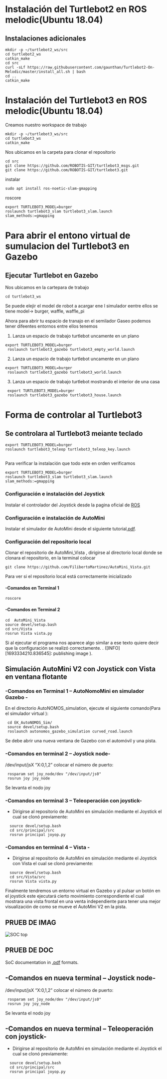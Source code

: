 


#  Instalación del Turtlebot2 en ROS melodic(Ubuntu 18.04)

## Instalaciones adicionales


```
mkdir -p ~/turtlebot2_ws/src
cd turtlebot2_ws
catkin_make
cd src
curl -sLf https://raw.githubusercontent.com/gaunthan/Turtlebot2-On-Melodic/master/install_all.sh | bash
cd ..
catkin_make

```


#  Instalación del Turtlebot3 en ROS melodic(Ubuntu 18.04)




Creamos nuestro workspace de trabajo 
```
mkdir -p ~/turtlebot3_ws/src
cd turtlebot3_ws
catkin_make
```
Nos ubicamos en la carpeta para clonar el repositorio

```
cd src
git clone https://github.com/ROBOTIS-GIT/turtlebot3_msgs.git
git clone https://github.com/ROBOTIS-GIT/turtlebot3.git
```


instalar
```
sudo apt install ros-noetic-slam-gmapping
```

roscore

```
export TURTLEBOT3_MODEL=burger
roslaunch turtlebot3_slam turtlebot3_slam.launch slam_methods:=gmapping
```
 






#                 Para abrir el entono virtual de sumulacion del Turtlebot3 en Gazebo


##  Ejecutar Turtlebot en Gazebo

Nos ubicamos en la cartepara de trabajo

```
cd turtlebot3_ws
```

Se puede elejir el model de robot a acargar ene l simulador eentre ellos se tiene model-> burger, waffle, waffle_pi

Ahora para abrir tu espacio de tranajo en el semilador Gaseo podemos tener difeentes entornos entre ellos tenemos

1. Lanza un espacio de trabajo turtlebot uncamente en un plano
 ```
export TURTLEBOT3_MODEL=burger
  roslaunch turtlebot3_gazebo turtlebot3_empty_world.launch     
```
2. Lanza un espacio de trabajo turtlebot uncamente en un plano
```
export TURTLEBOT3_MODEL=burger
 roslaunch turtlebot3_gazebo turtlebot3_world.launch           
```

3. Lanza un espacio de trabajo turtlebot mostrando el interior de una casa

```
 export TURTLEBOT3_MODEL=burger
 roslaunch turtlebot3_gazebo turtlebot3_house.launch         
```

#                 Forma de controlar al Turtlebot3 
##  Se controlara al Turtlebot3 meiante teclado
```
export TURTLEBOT3_MODEL=burger
roslaunch turtlebot3_teleop turtlebot3_teleop_key.launch
```







###
###
##
##
###
###










Para verificar la instalación que todo este en orden verificamos 

```
export TURTLEBOT3_MODEL=burger
roslaunch turtlebot3_slam turtlebot3_slam.launch slam_methods:=gmapping
```


### Configuración e instalación del Joystick

Instalar el controlador del Joystick desde la pagina oficial de [ROS](http://wiki.ros.org/joy/Tutorials/ConfiguringALinuxJoystick#Installing)

### Configuración e instalación de AutoMini

Instalar el simulador de AutoMini desde el siguiente tutorial[.pdf](Documentos_de_instalación/Instalación_Simulador_GazeboAUTONOMOUS.pdf).

### Configuración del repositorio local   

Clonar el repositorio de AutoMini_Vista , dirigirse al directorio local donde se clonara el repositorio, en la terminal colocar

```
git clone https://github.com/FilibertoMartinez/AutoMini_Vista.git   
```
Para ver si el repositorio local está correctamente inicializado
#### -Comandos en Terminal 1

```
roscore  
```
#### -Comandos en Terminal 2
```
cd  AutoMini_Vista
source devel/setup.bash
cd src/Vista
rosrun Vista vista.py   
```
Si al ejecutar el programa nos aparece algo similar a ese texto quiere decir que la configuración se realizó correctamente. . ([INFO] [1693334210.836545]: publishing image  ).



##  Simulación AutoMini V2 con Joystick con Vista en ventana flotante


### -Comandos en Terminal 1  – AutoNomoMini en simulador Gazebo -

 En el directorio AutoNOMOS_simulation, ejecute el siguiente comando(Para el simulador virtual ):

```
 cd EK_AutoNOMOS_Sim/
 source devel/setup.bash
 roslaunch autonomos_gazebo_simulation curved_road.launch
```

Se debe abrir una nueva ventana de Gazebo con el automóvil y una pista.


### -Comandos en terminal 2 – Joystick node-

 /dev/input/jsX “X:0,1,2” colocar el número de puerto:
```
 rosparam set joy_node/dev "/dev/input/js0"
 rosrun joy joy_node                        
```

  Se levanta el nodo joy
 
### -Comandos en terminal 3 – Teleoperación con joystick-


- Dirigirse al  repositorio de AutoMini en simulación  mediante el Joystick el cual se  clonó previamente:

```
  source devel/setup.bash
  cd src/principal/src 
  rosrun principal joyop.py
```

### -Comandos en terminal 4 – Vista -


- Dirigirse al  repositorio de AutoMini en simulación  mediante el Joystick con Vista el cual se  clonó previamente:

```
  source devel/setup.bash
  cd src/Vista/src 
  rosrun Vista vista.py
```

Finalmente tendremos un entorno virtual en Gazebo y al pulsar un botón en el joystick este ejecutará cierto movimiento correspondiente el cual mostrara una vista frontal en una venta independiente para tener una mejor visualización de como se mueve el AutoMini V2 en la pista.






## PRUEB DE IMAG

![SOC top](docs/doxygen/pics/soc_top_v5.png)


## PRUEB DE DOC

SoC documentation in [.pdf](docs/riscv_vhdl_trm.pdf) formats.



## -Comandos en nueva terminal  – Joystick node-

 /dev/input/jsX “X:0,1,2” colocar el número de puerto:
```
 rosparam set joy_node/dev "/dev/input/js0"
 rosrun joy joy_node                        
```

  Se levanta el nodo joy
 
## -Comandos en nueva terminal – Teleoperación con joystick-


- Dirigirse al  repositorio de AutoMini en simulación  mediante el Joystick el cual se  clonó previamente:

```
  source devel/setup.bash
  cd src/principal/src 
  rosrun principal joyop.py
```










